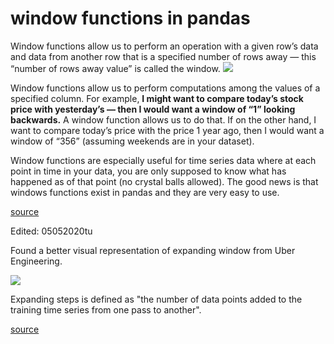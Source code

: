 # window functions in pandas

Window functions allow us to perform an operation with a given row’s data and data from another row that is a specified number of rows away — this “number of rows away value” is called the window.
<img src="https://miro.medium.com/max/1400/1*WAnIuMQZB40HfqOt5dzxVw.jpeg">

Window functions allow us to perform computations among the values of a specified column. For example, **I might want to compare today’s stock price with yesterday’s — then I would want a window of “1” looking backwards.** A window function allows us to do that. If on the other hand, I want to compare today’s price with the price 1 year ago, then I would want a window of “356” (assuming weekends are in your dataset).

Window functions are especially useful for time series data where at each point in time in your data, you are only supposed to know what has happened as of that point (no crystal balls allowed). The good news is that windows functions exist in pandas and they are very easy to use.

[source](https://towardsdatascience.com/window-functions-in-pandas-eaece0421f7)

Edited: 05052020tu

Found a better visual representation of expanding window from Uber Engineering.

<img src="http://1fykyq3mdn5r21tpna3wkdyi-wpengine.netdna-ssl.com/wp-content/uploads/2018/01/image6-2.png">

Expanding steps is defined as "the number of data points added to the training time series from one pass to another".

[source](https://eng.uber.com/omphalos/)

